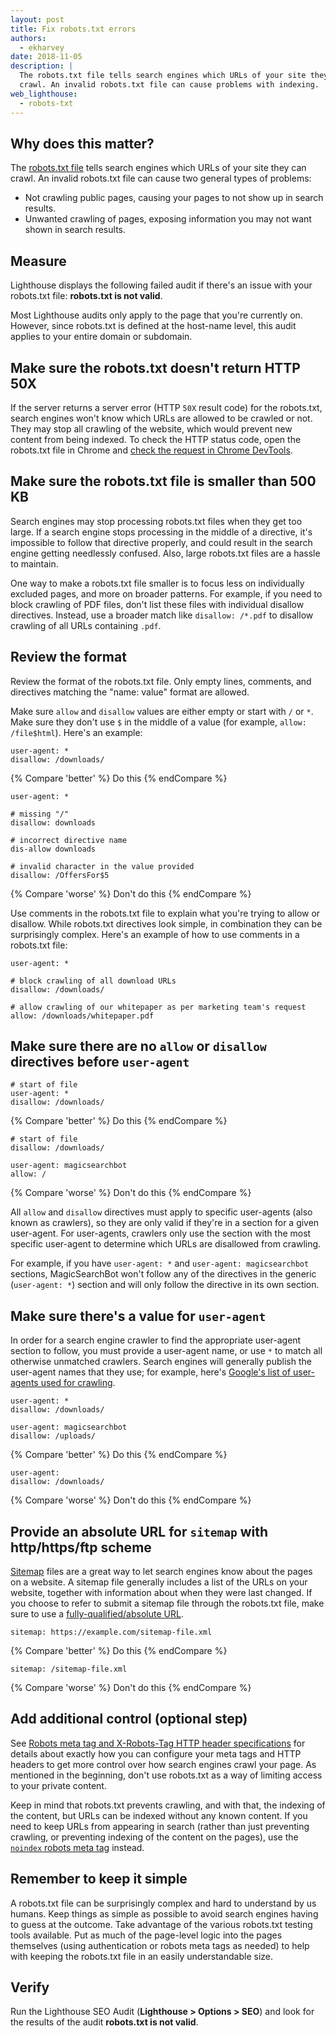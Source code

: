 ```yaml
---
layout: post
title: Fix robots.txt errors
authors:
  - ekharvey
date: 2018-11-05
description: |
  The robots.txt file tells search engines which URLs of your site they can
  crawl. An invalid robots.txt file can cause problems with indexing.
web_lighthouse:
  - robots-txt
---
```


## Why does this matter?

The [robots.txt file](https://developers.google.com/search/reference/robots_txt)
tells search engines which URLs of your site they can crawl. An invalid
robots.txt file can cause two general types of problems:

+  Not crawling public pages, causing your pages to not show up in search
    results.
+  Unwanted crawling of pages, exposing information you may not want shown
    in search results.

## Measure

Lighthouse displays the following failed audit if there's an issue with your
robots.txt file: **robots.txt is not valid**.

Most Lighthouse audits only apply to the page that you're currently on. However,
since robots.txt is defined at the host-name level, this audit applies to your
entire domain or subdomain.

## Make sure the robots.txt doesn't return HTTP 50X

If the server returns a server error (HTTP `50X` result code) for the
robots.txt, search engines won't know which URLs are allowed to be crawled or
not. They may stop all crawling of the website, which would prevent new content
from being indexed. To check the HTTP status code, open the robots.txt file in
Chrome and [check the request in Chrome
DevTools](https://developers.google.com/web/tools/chrome-devtools/network-performance/reference#analyze).

## Make sure the robots.txt file is smaller than 500 KB

Search engines may stop processing robots.txt files when they get too large.
If a search engine stops processing in the middle of a directive, it's
impossible to follow that directive properly, and could result in the search
engine getting needlessly confused. Also, large robots.txt files are a hassle
to maintain.

One way to make a robots.txt file smaller is to focus less on individually
excluded pages, and more on broader patterns. For example, if you need to block
crawling of PDF files, don't list these files with individual disallow
directives. Instead, use a broader match like `disallow: /*.pdf` to disallow
crawling of all URLs containing `.pdf`.

## Review the format

Review the format of the robots.txt file. Only empty lines, comments, and
directives matching the "name: value" format are allowed.

Make sure `allow` and `disallow` values are either empty or start with `/` or
`*`. Make sure they don't use `$` in the middle of a value (for example,
`allow: /file$html`). Here's an example:

```
user-agent: *
disallow: /downloads/
```
{% Compare 'better' %}
Do this
{% endCompare %}

```
user-agent: *

# missing "/"
disallow: downloads

# incorrect directive name
dis-allow downloads

# invalid character in the value provided
disallow: /OffersFor$5
```
{% Compare 'worse' %}
Don't do this
{% endCompare %}

Use comments in the robots.txt file to explain what you're trying to allow or
disallow. While robots.txt directives look simple, in combination they can be
surprisingly complex. Here's an example of how to use comments in a robots.txt
file:

```
user-agent: *

# block crawling of all download URLs
disallow: /downloads/

# allow crawling of our whitepaper as per marketing team's request
allow: /downloads/whitepaper.pdf
```

## Make sure there are no `allow` or `disallow` directives before `user-agent`

```
# start of file
user-agent: *
disallow: /downloads/
```
{% Compare 'better' %}
Do this
{% endCompare %}

```
# start of file
disallow: /downloads/

user-agent: magicsearchbot
allow: /
```
{% Compare 'worse' %}
Don't do this
{% endCompare %}

All `allow` and `disallow` directives must apply to specific user-agents (also
known as crawlers), so they are only valid if they're in a section for a given
user-agent. For user-agents, crawlers only use the section with the most
specific user-agent to determine which URLs are disallowed from crawling.

For example, if you have `user-agent: *` and `user-agent: magicsearchbot`
sections, MagicSearchBot won't follow any of the directives in the generic
(`user-agent: *`) section and will only follow the directive in its own section.

## Make sure there's a value for `user-agent`

In order for a search engine crawler to find the appropriate user-agent section
to follow, you must provide a user-agent name, or use `*` to match all otherwise
unmatched crawlers. Search engines will generally publish the user-agent names
that they use; for example, here's
[Google's list of user-agents used for crawling](https://support.google.com/webmasters/answer/1061943).

```
user-agent: *
disallow: /downloads/

user-agent: magicsearchbot
disallow: /uploads/
```
{% Compare 'better' %}
Do this
{% endCompare %}

```
user-agent:
disallow: /downloads/
```
{% Compare 'worse' %}
Don't do this
{% endCompare %}

## Provide an absolute URL for `sitemap` with http/https/ftp scheme

[Sitemap](https://sitemaps.org/) files are a great way to let search engines
know about the pages on a website. A sitemap file generally includes a list of
the URLs on your website, together with information about when they were last
changed. If you choose to refer to submit a sitemap file through the robots.txt
file, make sure to use a [fully-qualified/absolute
URL](https://tools.ietf.org/html/rfc3986#page-27).

```
sitemap: https://example.com/sitemap-file.xml
```
{% Compare 'better' %}
Do this
{% endCompare %}

```
sitemap: /sitemap-file.xml
```
{% Compare 'worse' %}
Don't do this
{% endCompare %}

## Add additional control (optional step)

See
[Robots meta tag and X-Robots-Tag HTTP header specifications](https://developers.google.com/search/reference/robots_meta_tag)
for details about exactly how you can configure your meta tags and HTTP headers
to get more control over how search engines crawl your page. As mentioned in the
beginning, don't use robots.txt as a way of limiting access to your private
content.

Keep in mind that robots.txt prevents crawling, and with that, the indexing of
the content, but URLs can be indexed without any known content. If you need to
keep URLs from appearing in search (rather than just preventing crawling, or
preventing indexing of the content on the pages), use the
[`noindex` robots meta tag](https://developers.google.com/search/reference/robots_meta_tag)
instead.

## Remember to keep it simple

A robots.txt file can be surprisingly complex and hard to understand by us
humans. Keep things as simple as possible to avoid search engines having to
guess at the outcome. Take advantage of the various robots.txt testing tools
available. Put as much of the page-level logic into the pages themselves (using
authentication or robots meta tags as needed) to help with keeping the
robots.txt file in an easily understandable size.

## Verify

Run the Lighthouse SEO Audit (**Lighthouse > Options > SEO**) and look for the
results of the audit **robots.txt is not valid**.
